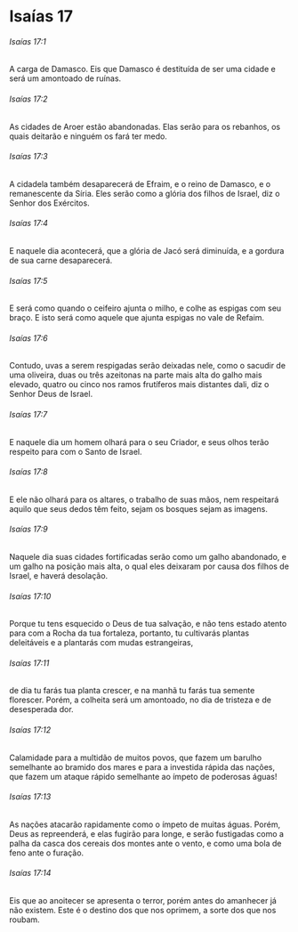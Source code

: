 # Isaías 17

###### Isaías 17:1

A carga de Damasco. Eis que Damasco é destituída de ser uma cidade e será um amontoado de ruínas.

###### Isaías 17:2

As cidades de Aroer estão abandonadas. Elas serão para os rebanhos, os quais deitarão e ninguém os fará ter medo.

###### Isaías 17:3

A cidadela também desaparecerá de Efraim, e o reino de Damasco, e o remanescente da Síria. Eles serão como a glória dos filhos de Israel, diz o Senhor dos Exércitos.

###### Isaías 17:4

E naquele dia acontecerá, que a glória de Jacó será diminuída, e a gordura de sua carne desaparecerá.

###### Isaías 17:5

E será como quando o ceifeiro ajunta o milho, e colhe as espigas com seu braço. E isto será como aquele que ajunta espigas no vale de Refaim.

###### Isaías 17:6

Contudo, uvas a serem respigadas serão deixadas nele, como o sacudir de uma oliveira, duas ou três azeitonas na parte mais alta do galho mais elevado, quatro ou cinco nos ramos frutíferos mais distantes dali, diz o Senhor Deus de Israel.

###### Isaías 17:7

E naquele dia um homem olhará para o seu Criador, e seus olhos terão respeito para com o Santo de Israel.

###### Isaías 17:8

E ele não olhará para os altares, o trabalho de suas mãos, nem respeitará aquilo que seus dedos têm feito, sejam os bosques sejam as imagens.

###### Isaías 17:9

Naquele dia suas cidades fortificadas serão como um galho abandonado, e um galho na posição mais alta, o qual eles deixaram por causa dos filhos de Israel, e haverá desolação.

###### Isaías 17:10

Porque tu tens esquecido o Deus de tua salvação, e não tens estado atento para com a Rocha da tua fortaleza, portanto, tu cultivarás plantas deleitáveis e a plantarás com mudas estrangeiras,

###### Isaías 17:11

de dia tu farás tua planta crescer, e na manhã tu farás tua semente florescer. Porém, a colheita será um amontoado, no dia de tristeza e de desesperada dor.

###### Isaías 17:12

Calamidade para a multidão de muitos povos, que fazem um barulho semelhante ao bramido dos mares e para a investida rápida das nações, que fazem um ataque rápido semelhante ao ímpeto de poderosas águas!

###### Isaías 17:13

As nações atacarão rapidamente como o ímpeto de muitas águas. Porém, Deus as repreenderá, e elas fugirão para longe, e serão fustigadas como a palha da casca dos cereais dos montes ante o vento, e como uma bola de feno ante o furação.

###### Isaías 17:14

Eis que ao anoitecer se apresenta o terror, porém antes do amanhecer já não existem. Este é o destino dos que nos oprimem, a sorte dos que nos roubam.

